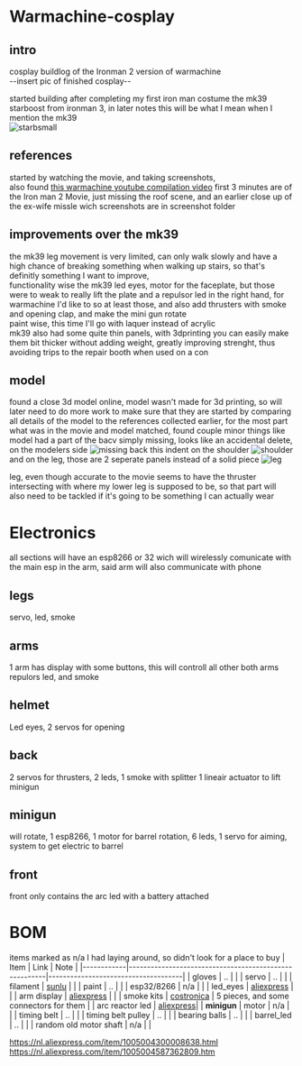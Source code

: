 # Warmachine-cosplay
## intro

cosplay buildlog of the Ironman 2 version of warmachine\
--insert pic of finished cosplay--

started building after completing my first iron man costume the mk39 starboost from ironman 3, in later notes this will be what I mean when I mention the mk39\
![starbsmall](https://github.com/user-attachments/assets/9ffd07ae-8d0a-4b9c-a6c2-8bd42cfad441)

## references

started by watching the movie, and taking screenshots,\
also found [this warmachine youtube compilation video](https://www.youtube.com/watch?v=4aNuh1j124o)
first 3 minutes are of the Iron man 2 Movie, just missing the roof scene, and an earlier close up of the ex-wife missle wich screenshots are in screenshot folder

## improvements over the mk39

the mk39 leg movement is very limited, can only walk slowly and have a high chance of breaking something when walking up stairs, so that's definitly something I want to improve,\
functionality wise the mk39 led eyes, motor for the faceplate, but those were to weak to really lift the plate and a repulsor led in the right hand, 
for warmachine I'd like to so at least those, and also add thrusters with smoke and opening clap, and make the mini gun rotate\
paint wise, this time I'll go with laquer instead of acrylic\
mk39 also had some quite thin panels, with 3dprinting you can easily make them bit thicker without adding weight, greatly improving strenght, thus avoiding trips to the repair booth when used on a con

 ## model

found a close 3d model online, model wasn't made for 3d printing, so will later need to do more work to make sure that they are
started by comparing all details of the model to the references collected earlier, 
for the most part what was in the movie and model matched, found couple minor things like 
model had a part of the bacv simply missing, looks like an accidental delete, on the modelers side
![missing back](https://github.com/user-attachments/assets/6f9cf4a1-4a7b-4e7c-8caa-c7b9e020bc73)
this indent on the shoulder ![shoulder](https://github.com/user-attachments/assets/d70ebb60-4649-4cb3-ba8a-df1b578bbc39)
and on the leg, those are 2 seperate panels instead of a solid piece
![leg](https://github.com/user-attachments/assets/a3d46a9b-93d0-44d9-bc59-048e8a22f843)

leg, even though accurate to the movie seems to have the thruster intersecting with where my lower leg is supposed to be, so that part will also need to be tackled if it's going to be something I can actually wear

# Electronics
all sections will have an esp8266 or 32 wich will wirelessly comunicate with the main esp in the arm, said arm will also communicate with phone
## legs
servo, led, smoke
## arms
1 arm has display with some buttons, this will controll all other 
both arms repulors led, and smoke
## helmet
Led eyes, 2 servos for opening
## back
2 servos for thrusters, 2 leds, 1 smoke with splitter 1 lineair actuator to lift minigun
## minigun
will rotate, 
1 esp8266, 1 motor for barrel rotation, 6 leds, 1 servo for aiming, system to get electric to barrel
## front
front only contains the arc led with a battery attached



# BOM

items marked as n/a I had laying around, so didn't look for a place to buy
| Item       | Link                                                  | Note                                |
|------------|-------------------------------------------------------|-------------------------------------|
| gloves     | ..                                                    |                                     |
| servo      | ..                                                    |                                     |
| filament   | [sunlu](https://www.sunlu.com/en-fr/products/10kg-wholesale-recycled-filament-petg-3d-printer-filament-1kg-roll)                                                  |                                     |
| paint      | ..                                                    |                                     |
| esp32/8266 | n/a                                                   |                                     |
| led_eyes   | [aliexpress](https://nl.aliexpress.com/item/4001313545899.html)                                                    |                                     |
| arm display   | [aliexpress](https://nl.aliexpress.com/item/1005007800543502.html) |                     |
| smoke kits | [costronica](https://costronica.com/en-nl/product/costronica-pocket-smoke-toggle) | 5 pieces, and some connectors for them |
| arc reactor led   | [aliexpress](https://www.aliexpress.com/item/1005007582170492.html)|                 |
**minigun**
| motor                | n/a                                    |                                     |
| timing belt          | ..                                     |                                     |
| timing belt pulley   | ..                                     |                                     |
| bearing balls        | ..                                     |                                     |
| barrel_led           | ..                                     |                                     |
| random old motor shaft   | n/a  |                             |


https://nl.aliexpress.com/item/1005004300008638.html
https://nl.aliexpress.com/item/1005004587362809.htm




